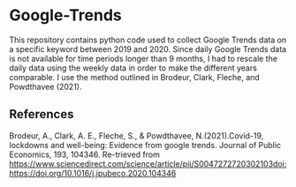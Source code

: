 # Google-Trends

This repository contains python code used to collect Google Trends data on a specific keyword between 2019 and 2020. Since daily Google Trends data is not available for time periods longer than 9 months, I had to rescale the daily data using the weekly data in order to make the different years comparable. I use the method outlined in Brodeur,  Clark,  Fleche,  and  Powdthavee  (2021).

## References

Brodeur, A., Clark, A. E., Fleche, S., & Powdthavee, N.(2021).Covid-19, lockdowns and well-being: Evidence from google trends. Journal of Public Economics, 193, 104346. Re-trieved  from https://www.sciencedirect.com/science/article/pii/S0047272720302103doi:https://doi.org/10.1016/j.jpubeco.2020.104346
